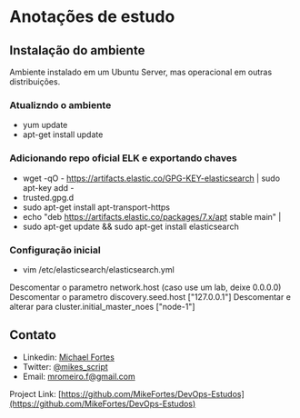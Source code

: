 # Anotações de estudo

## Instalação do ambiente
Ambiente instalado em um Ubuntu Server, mas operacional em outras distribuições.

### Atualizndo o ambiente
* yum update
* apt-get install update
### Adicionando repo oficial ELK e exportando chaves
* wget -qO - https://artifacts.elastic.co/GPG-KEY-elasticsearch | sudo apt-key add -
* trusted.gpg.d
* sudo apt-get install apt-transport-https
* echo "deb https://artifacts.elastic.co/packages/7.x/apt stable main" |
* sudo apt-get update && sudo apt-get install elasticsearch
### Configuração inicial 

* vim /etc/elasticsearch/elasticsearch.yml

Descomentar o parametro network.host (caso use um lab, deixe 0.0.0.0)</a>
Descomentar o parametro discovery.seed.host ["127.0.0.1"]</a>
Descomentar  e alterar para cluster.initial_master_noes ["node-1"]</a>


## Contato

- Linkedin: [Michael Fortes](https://www.linkedin.com/in/mikefortes)
- Twitter: [@mikes_script
](https://twitter.com/mikes_script)
- Email: mromeiro.f@gmail.com

Project Link: [https://github.com/MikeFortes/DevOps-Estudos](https://github.com/MikeFortes/DevOps-Estudos)